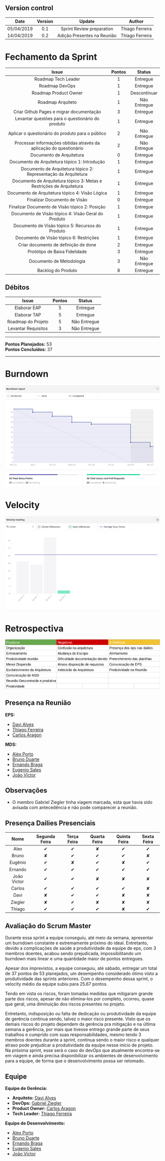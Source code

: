 ## Version control

|Date|Version|Update|Author|
|:--:|:----:|:-------:|:---:|
|05/04/2019|0.1|Sprint Review preparation|Thiago Ferreira|
|14/04/2019|0.2|Adição Presentes na Reunião|Thiago Ferreira|

# Fechamento da Sprint

|Issue|Pontos|Status|
|:--:|:-------:|:--:|
|Roadmap Tech Leader|1|Entregue|
|Roadmap DevOps|1|Entregue|
|Roadmap Product Owner|1|Descontinuar|
|Roadmap Arquiteto|1|Não Entregue|
|Criar Github Pages e migrar documentação|3|Entregue|
|Levantar questões para o questionário do produto|1|Entregue|
|Aplicar o questionário do produto para o público|2|Não Entregue|
|Processar informações obtidas através da aplicação do questionário|2|Não Entregue|
|Documento de Arquitetura|0|Entregue|
|Documento de Arquitetura tópico 1: Introdução|1|Entregue|
|Documento de Arquitetura tópico 2: Representação da Arquitetura|1|Entregue|
|Documento de Arquitetura tópico 3: Metas e Restrições de Arquitetura|1|Entregue|
|Documento de Arquitetura tópico 4: Visão Lógica|1|Entregue|
|Finalizar Documento de Visão|0|Entregue|
|Finalizar Documento de Visão tópico 2: Posição |1|Entregue|
|Documento de Visão tópico 4: Visão Geral do Produto |1|Entregue|
|Documento de Visão tópico 5: Recursos do Produto|1|Entregue|
|Documento de Visão tópico 6: Restrições|1|Entregue|
|Criar documento de definição de done|2|Entregue|
|Protótipo de Baixa Fidelidade|3|Entregue|
|Documento de Metodologia|3|Não Entregue|
|Backlog do Produto|8|Entregue|

## Débitos
|Issue|Pontos|Status|
|:--:|:-------:|:--:|
|Elaborar EAP|5|Entregue|
|Elaborar TAP|5|Entregue|
|Roadmap do Projeto|5|Não Entregue|
|Levantar Requisitos|3|Não Entregue|

___
**Pontos Planejados:** 53<br>
**Pontos Concluídos:** 37
___

# Burndown
<img src="../images/burndownSprint2.png">

# Velocity
<img src="../images/velocitySprint2.png">

# Retrospectiva
<img src="../images/reviewsprint2.png">

## Presença na Reunião
**EPS:** 
* [Davi Alves](https://github.com/davialvb)  
* [Thiago Ferreira](https://github.com/thiagoiferreira)
* [Carlos Aragon](https://github.com/carlosaragon)

**MDS:** 
- [Alex Porto](https://github.com/alexportof)
- [Bruno Duarte](https://github.com/Mexazonic)
- [Ernando Braga](https://github.com/ZarathosDeath)
- [Eugenio Sales](https://github.com/Eugeniosales)
- [João Victor](https://github.com/joao15victor08)

## Observações
* O membro Gabriel Ziegler tinha viagem marcada, esta que havia sido avisada com antecedência e não pode comparecer a reunião.

## Presença Dailies Presenciais

| Nome    |Segunda Feira      | Terça Feira      | Quarta Feira     | Quinta Feira      | Sexta Feira      |     
|:-----:  |:-----------------:|:----------------:|:----------------:|:-----------------:|:----------------:|
|Alex     |         ✔         |         ✔        |         ✘        |         ✔         |         ✔        |
|Bruno    |         ✘         |         ✔        |         ✔        |         ✔         |         ✘        |
|Eugênio  |         ✔         |         ✘        |         ✔        |         ✘         |         ✔        |
|Ernando  |         ✔         |         ✔        |         ✔        |         ✔         |         ✔        |
|João Victor|         ✔         |         ✔        |         ✘        |         ✘         |         ✘        |
|Carlos   |         ✔         |         ✔        |         ✔        |         ✔         |         ✘        |
|Davi     |         ✘         |         ✔        |         ✔        |         ✘         |         ✘        |
|Ziegler  |         ✘         |         ✔        |         ✘        |         ✘         |         ✘        |
|Thiago   |         ✔         |         ✔        |         ✔        |         ✘         |         ✔        |



## Avaliação do Scrum Master
Durante essa sprint a equipe conseguiu, até meio da semana, apresentar um burndown constante e extremamente próximo do ideal. Entretanto, devido a complicações de saúde a produtividade da equipe de eps, com 3 membros doentes, acabou sendo prejudicada, impossibilitando um burndown mais linear e uma quantidade maior de pontos entregues.

Apesar dos imprevistos, a equipe conseguiu, até sábado, entregar um total de 37 pontos de 53 planejados, um desempenho considerado ótimo visto a produtividade das sprints anteriores. Com o desempenho dessa sprint, o velocity médio da equipe subiu para 25.67 pontos.

Tendo em vista os riscos, foram tomadas medidas que mitigaram grande parte dos riscos, apesar de não elimina-los por completo, ocorreu, quase que geral, uma diminuição dos riscos presentes no projeto.

Entretanto, indisposição ou falta de dedicação ou produtividade da equipe de gerência continua sendo, talvez o maior risco presente. Visto que os demais riscos do projeto dependem da gerência pra mitigação e na última semana a gerência, por mais que tivesse entrego grande parte de seus trabalhos e cumprido com suas responsabilidades, mesmo tendo 3 membros doentes durante a sprint, continua sendo o maior risco e qualquer atraso pode prejudicar a produtividade da equipe nesse início de projeto. Na próxima sprint, esse será o caso do devOps que atualmente encontra-se em viagem e ainda precisa disponibilizar os ambientes de desenvolvimento para a equipe, de forma que o desenvolvimento possa ser retomado.

## Equipe
**Equipe de Gerência:** 
* **Arquiteto:** [Davi Alves](https://github.com/davialvb)  
* **DevOps:** [Gabriel Ziegler](https://github.com/gabrielziegler3) <br>
* **Product Owner:** [Carlos Aragon](https://github.com/carlosaragon) <br>
* **Tech Leader:** [Thiago Ferreira](https://github.com/thiagoiferreira)

**Equipe de Desenvolvimento:** 
- [Alex Porto](https://github.com/alexportof)
- [Bruno Duarte](https://github.com/Mexazonic)
- [Ernando Braga](https://github.com/ZarathosDeath)
- [Eugenio Sales](https://github.com/Eugeniosales)
- [João Victor](https://github.com/joao15victor08)